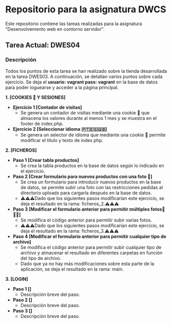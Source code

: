 # Repositorio para la asignatura DWCS

Este repositorio contiene las tareas realizadas para la asignatura "Desenvolvemento web en contorno servidor".


## Tarea Actual: DWES04

### Descripción

Todos los puntos de esta tarea se han realizado sobre la tienda desarrollada en la tarea DWES03. A continuación, se detallan varios puntos sobre cada ejercicio. Se deja el **usuario: vagrant pass: vagrant** en la base de datos para poder loguearse y acceder a la página principal.

**1. [COOKIES 🍪 Y SESIONES]**
   - **Ejercicio 1 [Contador de visitas]**
     - Se genera un contador de visitas mediante una cookie 🍪 que almacena los valores durante al menos 1 mes y se muestra en el footer de index.php.
   - **Ejercicio 2 [Seleccionar idioma 🇵🇹🇪🇸🇬🇧]**
     - Se genera un selector de idioma que mediante una cookie 🍪 permite modificar el título y texto de index.php.

**2. [FICHEROS]**
   - **Paso 1 [Crear tabla productos]**
     - Se crea la tabla productos en la base de datos según lo indicado en el ejercicio.
   - **Paso 2 [Crear formulario para nuevos productos con una foto 📸]**
     - Se crea un formulario para introducir nuevos productos en la base de datos, se permite subir una foto con las restricciones pedidas al directorio uploads para cargarla después en la base de datos.
     - ⚠️⚠️⚠️Dado que los siguientes pasos modificarían este ejercicio, se deja el resultado en la rama: ficheros_2.⚠️⚠️⚠️
   - **Paso 3 [Modificar el formulario anterior para permitir múltiples fotos📸📸📸]**
     - Se modifica el código anterior para permitir subir varias fotos.
     - ⚠️⚠️⚠️Dado que los siguientes pasos modificarían este ejercicio, se deja el resultado en la rama: ficheros_3.⚠️⚠️⚠️
   - **Paso 4 [Modificar el formulario anterior para permitir cualquier tipo de archivo]**
     - Se modifica el código anterior para permitir subir cualquier tipo de archivo y almacenar el resultado en diferentes carpetas en función del tipo de archivo.
     - Dado que ya no hay más modificaciones sobre esta parte de la aplicación, se deja el resultado en la rama: main.

**3. [LOGIN]**
   - **Paso 1 []**
     - Descripción breve del paso.
   - **Paso 2 []**
     - Descripción breve del paso.
   - **Paso 3 []**
     - Descripción breve del paso.
